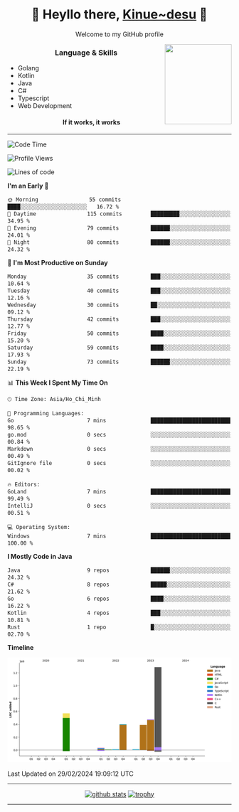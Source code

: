 <h1 align="center"> 🌸 Heyllo there, <a href="https://github.com/Kinue72">Kinue~desu</a> 🌸 </h1>
<p align="center"> Welcome to my GitHub profile </p>
<img align="right" src="https://i.imgur.com/yjwWPiL.png" width="150" height="180">

<h3 align="center"> Language & Skills </h3>

- Golang
- Kotlin
- Java
- C#
- Typescript
- Web Development
  <h4 align="center">If it works, it works</h4>
<hr>

<!--START_SECTION:waka-->
![Code Time](http://img.shields.io/badge/Code%20Time-16%20hrs%2021%20mins-blue)

![Profile Views](http://img.shields.io/badge/Profile%20Views-0-blue)

![Lines of code](https://img.shields.io/badge/From%20Hello%20World%20I%27ve%20Written-3.2%20million%20lines%20of%20code-blue)

**I'm an Early 🐤** 

```text
🌞 Morning                55 commits          ████░░░░░░░░░░░░░░░░░░░░░   16.72 % 
🌆 Daytime                115 commits         █████████░░░░░░░░░░░░░░░░   34.95 % 
🌃 Evening                79 commits          ██████░░░░░░░░░░░░░░░░░░░   24.01 % 
🌙 Night                  80 commits          ██████░░░░░░░░░░░░░░░░░░░   24.32 % 
```
📅 **I'm Most Productive on Sunday** 

```text
Monday                   35 commits          ███░░░░░░░░░░░░░░░░░░░░░░   10.64 % 
Tuesday                  40 commits          ███░░░░░░░░░░░░░░░░░░░░░░   12.16 % 
Wednesday                30 commits          ██░░░░░░░░░░░░░░░░░░░░░░░   09.12 % 
Thursday                 42 commits          ███░░░░░░░░░░░░░░░░░░░░░░   12.77 % 
Friday                   50 commits          ████░░░░░░░░░░░░░░░░░░░░░   15.20 % 
Saturday                 59 commits          ████░░░░░░░░░░░░░░░░░░░░░   17.93 % 
Sunday                   73 commits          ██████░░░░░░░░░░░░░░░░░░░   22.19 % 
```


📊 **This Week I Spent My Time On** 

```text
🕑︎ Time Zone: Asia/Ho_Chi_Minh

💬 Programming Languages: 
Go                       7 mins              █████████████████████████   98.65 % 
go.mod                   0 secs              ░░░░░░░░░░░░░░░░░░░░░░░░░   00.84 % 
Markdown                 0 secs              ░░░░░░░░░░░░░░░░░░░░░░░░░   00.49 % 
GitIgnore file           0 secs              ░░░░░░░░░░░░░░░░░░░░░░░░░   00.02 % 

🔥 Editors: 
GoLand                   7 mins              █████████████████████████   99.49 % 
IntelliJ                 0 secs              ░░░░░░░░░░░░░░░░░░░░░░░░░   00.51 % 

💻 Operating System: 
Windows                  7 mins              █████████████████████████   100.00 % 
```

**I Mostly Code in Java** 

```text
Java                     9 repos             ██████░░░░░░░░░░░░░░░░░░░   24.32 % 
C#                       8 repos             █████░░░░░░░░░░░░░░░░░░░░   21.62 % 
Go                       6 repos             ████░░░░░░░░░░░░░░░░░░░░░   16.22 % 
Kotlin                   4 repos             ███░░░░░░░░░░░░░░░░░░░░░░   10.81 % 
Rust                     1 repo              █░░░░░░░░░░░░░░░░░░░░░░░░   02.70 % 
```



**Timeline**

![Lines of Code chart](https://raw.githubusercontent.com/Kinue72/Kinue72/main/assets/bar_graph.png)


 Last Updated on 29/02/2024 19:09:12 UTC
<!--END_SECTION:waka-->

<hr>

<p align="center">
  <a href="https://github.com/anuraghazra/github-readme-stats"><img src="https://github-readme-stats.vercel.app/api?username=Kinue72&show_icons=true&include_all_commits=true&theme=nord" alt="github stats"></a>
  <a href="https://github.com/ryo-ma/github-profile-trophy"><img src="https://github-profile-trophy.vercel.app/?username=Kinue72&theme=nord" alt="trophy"></a>
</p>

<hr>
